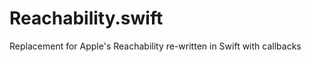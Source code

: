 Reachability.swift
==================

Replacement for Apple's Reachability re-written in Swift with callbacks
